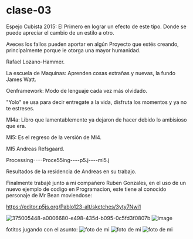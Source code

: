 # clase-03

Espejo Cubista 2015: El Primero en lograr un efecto de este tipo. Donde se puede apreciar el cambio de un estilo a otro.

Aveces los fallos pueden aportar en algún Proyecto que estés creando, principalmente porque le otorga una mayor humanidad.

Rafael Lozano-Hammer.

La escuela de Maquinas: Aprenden cosas extrañas y nuevas, la fundo James Watt. 

Oenframework: Modo de lenguaje cada vez más olvidado.

"Yolo" se usa para decir entregate a la vida, disfruta los momentos y ya no te estreses.

Ml4a: Libro que lamentablemente ya dejaron de hacer debido lo ambisioso que era.

Ml5: Es el regreso de la versión de Ml4.

Ml5 Andreas Refsgaard.

Processing----Proce55ing----p5.j----ml5.j

Resultados de la residencia de Andreas en su trabajo.

Finalmente trabajé junto a mi compañero Ruben Gonzales, en el uso de un nuevo ejemplo de codigo en Programacion, este tiene al conocido personaje de Mr Bean moviendose:

https://editor.p5js.org/Pablo123-alt/sketches/3yty7Nwi1

![375005448-a0006680-e498-435d-b095-0c5fd3f0807b](https://github.com/user-attachments/assets/857ab041-393f-4111-83ac-7ef0f741ca78)
![image](https://github.com/user-attachments/assets/10bd2627-ae16-4b74-857e-706f1e0d48d0)

fotitos jugando con el asunto:
![foto de mi](./image2.webp)
![foto de mi](./image.webp)
![foto de mi](./375005448-a0006680-e498-435d-b095-0c5fd3f0807b.webp)
